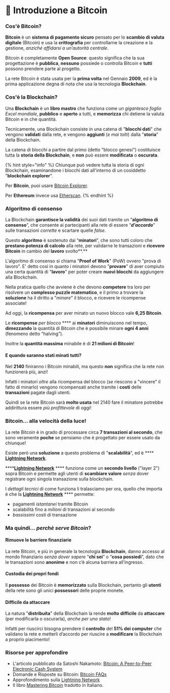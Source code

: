 # 📖 Introduzione a Bitcoin

### Cos'è Bitcoin?

**Bitcoin** è un **sistema di pagamento sicuro** pensato per lo **scambio di valuta digitale** (Bitcoin) e usa la **crittografia** per controllarne la creazione e la gestione, _anziché affidarsi a un’autorità centrale_.

Bitcoin è completamente **Open Source**: questo significa che la sua progettazione è **pubblica**, **nessuno** possiede o controlla Bitcoin e **tutti** possono prendere parte al progetto.

La rete Bitcoin è stata usata per la **prima volta** nel Gennaio **2009**, ed è la prima applicazione degna di nota che usa la tecnologia **Blockchain**.

### Cos'è la Blockchain?

Una **Blockchain** è un **libro mastro** che funziona come un _gigantesco foglio Excel mondiale_, **pubblico** e **aperto** a tutti, e **memorizza** chi detiene la valuta Bitcoin e in che quantità.

Tecnicamente, una Blockchain consiste in una catena di "**blocchi dati**" che vengono **validati** dalla rete, e vengono **aggiunti** (_e mai tolti_) dalla "**storia**" della Blockchain.&#x20;

La catena di blocchi a partire dal primo (detto "blocco genesi") costituisce tutta la **storia della Blockchain**, e **non** può essere **modificata** o **oscurata**.

{% hint style="info" %}
Chiunque può vedere tutta la storia di ogni Blockchain, esaminandone i blocchi dati all'interno di un cosiddetto "**blockchain explorer**".&#x20;

Per **Bitcoin**, puoi usare [Bitcoin Explorer](https://www.blockchain.com/explorer).

Per **Ethereum** invece usa [Etherscan](https://etherscan.io/).
{% endhint %}

### Algoritmo di consenso&#x20;

La Blockchain **garantisce la validità** dei suoi dati tramite un “**algoritmo di consenso**”, che consente ai partecipanti alla rete di essere “_**d’accordo**_” sulle transazioni _corrette_ e scartare quelle _false_.

Questo **algoritmo** è sostenuto dai “**minatori**”, che sono tutti coloro che **prestano potenza di calcolo** alla rete, per validarne le transazioni e **ricevere Bitcoin** in cambio del **lavoro** svolto**.**

L'algoritmo di consenso si chiama "**Proof of Work**" (PoW) ovvero "prova di lavoro". E' detto così in quanto i minatori devono "**provare**" di aver compiuto una certa quantità di "**lavoro**" per poter creare **nuovi blocchi** da aggiungere alla Blockchain.

Nella pratica quello che avviene è che devono **competere** tra loro per risolvere un **complesso puzzle matematico**, e il primo a trovare la **soluzione** ha il diritto a "_minare_" il blocco, e ricevere le ricompense associate!

Ad oggi, la **ricompensa** per aver minato un nuovo blocco vale **6,25 Bitcoin**.

Le **ricompense** _per blocco_ **** ai **minatori** diminuiscono nel tempo, **dimezzando** la quantità di Bitcoin che è possibile minare **ogni 4 anni** (fenomeno detto “halving”).

Inoltre la **quantità massima** minabile è di **21 milioni di Bitcoin**!

#### E quando saranno stati minati tutti?

Nel **2140** finiranno i Bitcoin minabili, ma questo **non** significa che la rete non funzionerà più, anzi!

Infatti i minatori _oltre_ alla ricompensa del blocco (_se_ riescono a "vincere" il fatto di minarlo) vengono ricompensati anche tramite i **costi** delle **transazioni** pagate dagli utenti.

Quindi se la rete Bitcoin sarà **molto usata** nel 2140 fare il minatore potrebbe addirittura essere _più profittevole_ di oggi!&#x20;

### Bitcoin... alla velocità della luce!

La rete Bitcoin è in grado di processare circa **7 transazioni al secondo**, che sono veramente **poche** se pensiamo che è progettato per essere usato da chiunque!

Esiste però una **soluzione** a questo problema di "**scalabilità**", ed è **** [**Lightning Network**](lightning-network.md).&#x20;

****[**Lightning Network**](lightning-network.md) **** funziona come un **secondo livello** ("layer 2") sopra Bitcoin e permette agli utenti di **scambiare valore** _senza_ dover registrare ogni singola transazione sulla blockchain.

I _dettagli tecnici_ di come funziona li tralasciamo per ora, quello che importa è che la [**Lightning Network**](lightning-network.md) **** permette:

* pagamenti _istantanei_ tramite Bitcoin
* scalabilità fino a _milioni_ di transazioni al secondo
* _bassissimi_ costi di transazione

### Ma quindi... _perchè serve Bitcoin_?

#### Rimuove le barriere finanziarie

La rete Bitcoin, e più in generale la tecnologia **Blockchain**, danno accesso al mondo finanziario _senza dover sapere_ “**chi sei**” o “**cosa possiedi**”, dato che le transazioni sono **anonime** e non c’è alcuna barriera all’ingresso.

#### Custodia dei propri fondi

Il **possesso** dei Bitcoin è **memorizzato** sulla Blockchain, pertanto gli **utenti** della rete sono gli unici **possessori** delle proprie monete.

#### Difficile da attaccare

La natura "**distribuita**" della Blockchain la rende **molto difficile** da **attaccare** (per modificarla o oscurarla), _anche per uno stato_!

Infatti per riuscirci bisogna prendere il **controllo** del **51% dei computer** che validano la rete e metterli d’accordo per riuscire a **modificare** la Blockchain a proprio piacimento!

### Risorse per approfondire

* L'articolo pubblicato da Satoshi Nakamoto: [Bitcoin: A Peer-to-Peer Electronic Cash System](https://bitcoin.org/bitcoin.pdf)
* Domande e Risposte su Bitcoin: [Bitcoin FAQs](https://en.bitcoin.it/wiki/Help:FAQ)&#x20;
* Approfondimento sulla [Lightning Network](https://lightning.network/)
* Il libro [Mastering Bitcoin](https://riccardomasutti.com/Mastering%20Bitcoin%20-%20Traduzione%20italiana%20della%20guida%20completa%20al%20mondo%20di%20bitcoin%20e%20della%20blockchain.pdf) tradotto in Italiano.&#x20;

